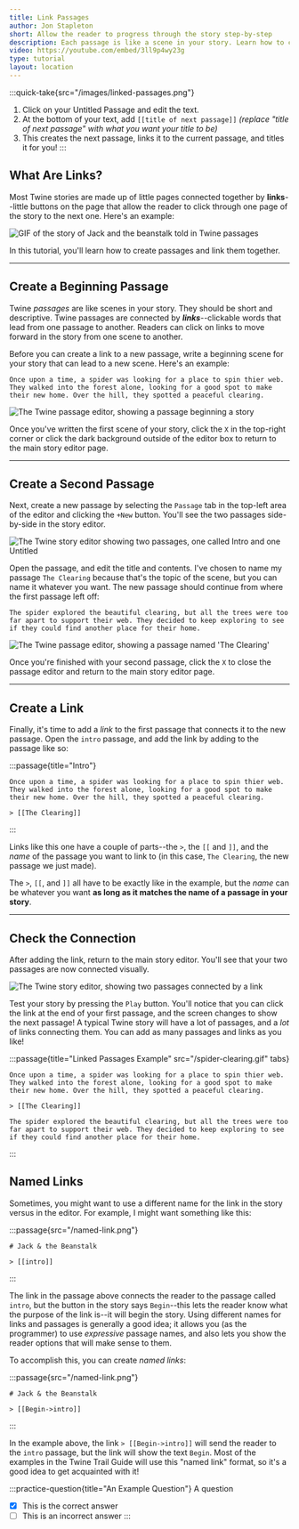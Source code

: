 ```yaml
---
title: Link Passages
author: Jon Stapleton
short: Allow the reader to progress through the story step-by-step
description: Each passage is like a scene in your story. Learn how to connect passages together with links, allowing the reader to move the story forward and uncover new scenes step-by-step.
video: https://youtube.com/embed/3ll9p4wy23g
type: tutorial
layout: location
---
```


:::quick-take{src="/images/linked-passages.png"}
1. Click on your Untitled Passage and edit the text.
2. At the bottom of your text, add `[[title of next passage]]` *(replace "title of next passage" with what you want your title to be)*
3. This creates the next passage, links it to the current passage, and titles it for you!
:::

## What Are Links?

Most Twine stories are made up of little pages connected together by **links**--little buttons on the page that allow the reader to click through one page of the story to the next one. Here's an example:

![GIF of the story of Jack and the beanstalk told in Twine passages](/jack-beanstalk-demo.gif)

In this tutorial, you'll learn how to create passages and link them together.

---

## Create a Beginning Passage

Twine *passages* are like scenes in your story. They should be short and descriptive. Twine passages are connected by ***links***--clickable words that lead from one passage to another. Readers can click on links to move forward in the story from one scene to another.

Before you can create a link to a new passage, write a beginning scene for your story that can lead to a new scene. Here's an example:

```
Once upon a time, a spider was looking for a place to spin thier web. They walked into the forest alone, looking for a good spot to make their new home. Over the hill, they spotted a peaceful clearing.
```

![The Twine passage editor, showing a passage beginning a story](/intro-passage.png)

Once you've written the first scene of your story, click the `X` in the top-right corner or click the dark background outside of the editor box to return to the main story editor page.

----

## Create a Second Passage

Next, create a new passage by selecting the `Passage` tab in the top-left area of the editor and clicking the `+New` button. You'll see the two passages side-by-side in the story editor.

![The Twine story editor showing two passages, one called Intro and one Untitled](/two-passages.png)

Open the passage, and edit the title and contents. I've chosen to name my passage `The Clearing` because that's the topic of the scene, but you can name it whatever you want. The new passage should continue from where the first passage left off:

```
The spider explored the beautiful clearing, but all the trees were too far apart to support their web. They decided to keep exploring to see if they could find another place for their home.
```

![The Twine passage editor, showing a passage named 'The Clearing'](/second-passage.png)

Once you're finished with your second passage, click the `X` to close the passage editor and return to the main story editor page.

----

## Create a Link

Finally, it's time to add a *link* to the first passage that connects it to the new passage. Open the `intro` passage, and add the link by adding to the passage like so:

:::passage{title="Intro"}
```
Once upon a time, a spider was looking for a place to spin thier web. They walked into the forest alone, looking for a good spot to make their new home. Over the hill, they spotted a peaceful clearing.

> [[The Clearing]]
```
:::

Links like this one have a couple of parts--the `>`, the `[[` and `]]`, and the *name* of the passage you want to link to (in this case, `The Clearing`, the new passage we just made). 

The `>`, `[[`, and `]]` all have to be exactly like in the example, but the *name* can be whatever you want **as long as it matches the name of a passage in your story**.

----

## Check the Connection

After adding the link, return to the main story editor. You'll see that your two passages are now connected visually.

![The Twine story editor, showing two passages connected by a link](/linked-passages.png)

Test your story by pressing the `Play` button. You'll notice that you can click the link at the end of your first passage, and the screen changes to show the next passage! A typical Twine story will have a lot of passages, and a *lot* of links connecting them. You can add as many passages and links as you like!

:::passage{title="Linked Passages Example" src="/spider-clearing.gif" tabs}
```intro
Once upon a time, a spider was looking for a place to spin thier web. They walked into the forest alone, looking for a good spot to make their new home. Over the hill, they spotted a peaceful clearing.

> [[The Clearing]]
```
```the-clearing
The spider explored the beautiful clearing, but all the trees were too far apart to support their web. They decided to keep exploring to see if they could find another place for their home.
```
:::

## Named Links

Sometimes, you might want to use a different name for the link in the story versus in the editor. For example, I might want something like this:

:::passage{src="/named-link.png"}
```
# Jack & the Beanstalk

> [[intro]]
```
:::

The link in the passage above connects the reader to the passage called `intro`, but the button in the story says `Begin`--this lets the reader know what the purpose of the link is--it will begin the story. Using different names for links and passages is generally a good idea; it allows you (as the programmer) to use *expressive* passage names, and also lets you show the reader options that will make sense to them.

To accomplish this, you can create *named links*:

:::passage{src="/named-link.png"}
```
# Jack & the Beanstalk

> [[Begin->intro]]
```
:::

In the example above, the link `> [[Begin->intro]]` will send the reader to the `intro` passage, but the link will show the text `Begin`. Most of the examples in the Twine Trail Guide will use this "named link" format, so it's a good idea to get acquainted with it!

<!-- :::practice-question{title="An Example Question"}
Here's some question text, posing a question for the reader to answer

- [x] this is the correct answer
    - Feedback to be displayed when the reader selects this option
- [ ] this is a distractor
    - Feedback to display when the reader selects this option
- [ ] this is a distractor
::: -->

:::practice-question{title="An Example Question"}
A question

- [x] This is the correct answer
- [ ] This is an incorrect answer
:::